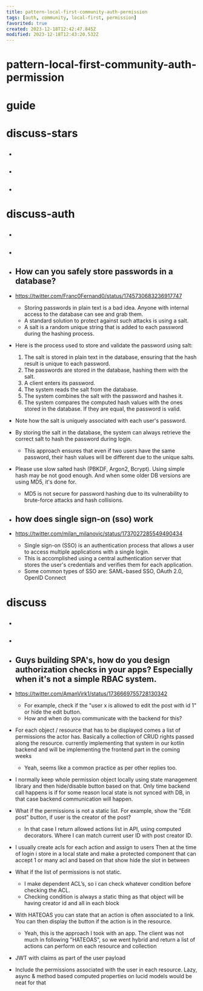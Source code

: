 ```yaml
---
title: pattern-local-first-community-auth-permission
tags: [auth, community, local-first, permission]
favorited: true
created: 2023-12-18T12:42:47.845Z
modified: 2023-12-18T12:43:20.532Z
---
```


# pattern-local-first-community-auth-permission

# guide

# discuss-stars
- ## 

- ## 

- ## 
# discuss-auth
- ## 

- ## 

- ## How can you safely store passwords in a database?
- https://twitter.com/Franc0Fernand0/status/1745730683236917747
  - Storing passwords in plain text is a bad idea. Anyone with internal access to the database can see and grab them.
  - A standard solution to protect against such attacks is using a salt.
  - A salt is a random unique string that is added to each password during the hashing process.

- Here is the process used to store and validate the password using salt:
  1. The salt is stored in plain text in the database, ensuring that the hash result is unique to each password.
  2. The passwords are stored in the database, hashing them with the salt.
  3. A client enters its password.
  4. The system reads the salt from the database.
  5. The system combines the salt with the password and hashes it.
  6. The system compares the computed hash values with the ones stored in the database. If they are equal, the password is valid.
- Note how the salt is uniquely associated with each user's password.
- By storing the salt in the database, the system can always retrieve the correct salt to hash the password during login.
  - This approach ensures that even if two users have the same password, their hash values will be different due to the unique salts.

- Please use slow salted hash (PBKDF, Argon2, Bcrypt). Using simple hash may be not good enough. And when some older DB versions are using MD5, it's done for.
  - MD5 is not secure for password hashing due to its vulnerability to brute-force attacks and hash collisions.

- ## how does single sign-on (sso) work
- https://twitter.com/milan_milanovic/status/1737027285549490434
  - Single sign-on (SSO) is an authentication process that allows a user to access multiple applications with a single login. 
  - This is accomplished using a central authentication server that stores the user's credentials and verifies them for each application.
  - Some common types of SSO are: SAML-based SSO, OAuth 2.0, OpenID Connect

# discuss
- ## 

- ## 

- ## Guys building SPA's, how do you design authorization checks in your apps? Especially when it's not a simple RBAC system.
- https://twitter.com/AmanVirk1/status/1736669755728130342
  - For example, check if the "user x is allowed to edit the post with id 1" or hide the edit button.
  - How and when do you communicate with the backend for this?

- For each object / resource that has to be displayed comes a list of permissions the actor has. Basically a collection of CRUD rights passed along the resource. currently implementing that system in our kotlin backend and will be implementing the frontend part in the coming weeks
  - Yeah, seems like a common practice as per other replies too.

- I normally keep whole permission object locally using state management library and then hide/disable button based on that. Only time backend call happens is if for some reason local state is not synced with DB, in that case backend communication will happen.
- What if the permissions is not a static list. For example, show the "Edit post" button, if user is the creator of the post?
  - In that case I return allowed actions list in API, using computed decorators. Where I can match current user ID with post creator ID.

- I usually create acls for each action and assign to users Then at the time of login i store in a local state and make a protected component that can accept 1 or many acl and based on that show hide the slot in between
- What if the list of permissions is not static. 
  - I make dependent ACL’s, so i can check whatever condition before checking the ACL. 
  - Checking condition is always a static thing as that object will be having creator id and all in each block

- With HATEOAS you can state that an action is often associated to a link. You can then display the button if the action is in the resource.
  - Yeah, this is the approach I took with an app. The client was not much in following "HATEOAS", so we went hybrid and return a list of actions can perform on each resource and collection

- JWT with claims as part of the user payload

- Include the permissions associated with the user in each resource. Lazy, async & method based computed properties on lucid models would be neat for that
